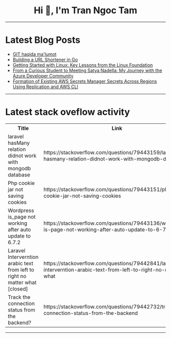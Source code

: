<h1 align="center">Hi 👋, I'm Tran Ngoc Tam</h1>

---

# Latest Blog Posts 
<!-- BLOG-POST-LIST:START -->
- [GIT haqida ma&#39;lumot](https://dev.to/sunnat_qayumov/git-8a)
- [Building a URL Shortener in Go](https://dev.to/luthfisauqi17/building-a-url-shortener-in-go-592d)
- [Getting Started with Linux: Key Lessons from the Linux Foundation](https://dev.to/madhushan/getting-started-with-linux-key-lessons-from-the-linux-foundation-1g62)
- [From a Curious Student to Meeting Satya Nadella: My Journey with the Azure Developer Community](https://dev.to/vivek0712/from-a-curious-student-to-meeting-satya-nadella-my-journey-with-the-azure-developer-community-39g3)
- [Formation of Existing AWS Secrets Manager Secrets Across Regions Using Replication and AWS CLI](https://dev.to/aws-builders/formation-of-existing-aws-secrets-manager-secrets-across-regions-using-replication-and-aws-cli-2hno)
<!-- BLOG-POST-LIST:END -->

---

# Latest stack oveflow activity
<table>
  <tr><th>Title</th><th>Link</th></tr>
  <!-- STACKOVERFLOW:START --><tr><td>laravel hasMany relation didnot work with mongodb database</td><td>https://stackoverflow.com/questions/79443159/laravel-hasmany-relation-didnot-work-with-mongodb-database</td></tr><tr><td>Php cookie jar not saving cookies</td><td>https://stackoverflow.com/questions/79443151/php-cookie-jar-not-saving-cookies</td></tr><tr><td>Wordpress is_page not working after auto update to 6.7.2</td><td>https://stackoverflow.com/questions/79443136/wordpress-is-page-not-working-after-auto-update-to-6-7-2</td></tr><tr><td>Laravel Interverntion arabic text from left to right no matter what [closed]</td><td>https://stackoverflow.com/questions/79442841/laravel-interverntion-arabic-text-from-left-to-right-no-matter-what</td></tr><tr><td>Track the connection status from the backend?</td><td>https://stackoverflow.com/questions/79442732/track-the-connection-status-from-the-backend</td></tr><!-- STACKOVERFLOW:END -->
</table>

---


